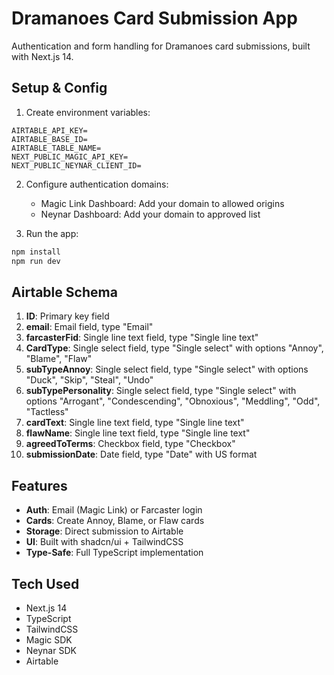 # Dramanoes Card Submission App

Authentication and form handling for Dramanoes card submissions, built with Next.js 14.

## Setup & Config

1. Create environment variables:
```
AIRTABLE_API_KEY=
AIRTABLE_BASE_ID=
AIRTABLE_TABLE_NAME=
NEXT_PUBLIC_MAGIC_API_KEY=
NEXT_PUBLIC_NEYNAR_CLIENT_ID=
```

2. Configure authentication domains:
   - Magic Link Dashboard: Add your domain to allowed origins
   - Neynar Dashboard: Add your domain to approved list

3. Run the app:
```bash
npm install
npm run dev
```

## Airtable Schema 

1. **ID**: Primary key field
2. **email**: Email field, type "Email"
3. **farcasterFid**: Single line text field, type "Single line text"
4. **CardType**: Single select field, type "Single select" with options "Annoy", "Blame", "Flaw" 
5. **subTypeAnnoy**: Single select field, type "Single select" with options "Duck", "Skip", "Steal", "Undo"
6. **subTypePersonality**: Single select field, type "Single select" with options "Arrogant", "Condescending", "Obnoxious", "Meddling", "Odd", "Tactless"
7. **cardText**: Single line text field, type "Single line text"
8. **flawName**: Single line text field, type "Single line text"
9. **agreedToTerms**: Checkbox field, type "Checkbox" 
10. **submissionDate**: Date field, type "Date" with US format


## Features

- **Auth**: Email (Magic Link) or Farcaster login
- **Cards**: Create Annoy, Blame, or Flaw cards
- **Storage**: Direct submission to Airtable
- **UI**: Built with shadcn/ui + TailwindCSS
- **Type-Safe**: Full TypeScript implementation

## Tech Used

- Next.js 14
- TypeScript
- TailwindCSS
- Magic SDK
- Neynar SDK
- Airtable


